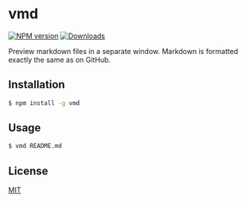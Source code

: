 # vmd
[![NPM version][npm-image]][npm-url]
[![Downloads][downloads-image]][downloads-url]

Preview markdown files in a separate window. Markdown is formatted exactly the
same as on GitHub.

## Installation
```bash
$ npm install -g vmd
```

## Usage
```sh
$ vmd README.md
```

## License
[MIT](https://tldrlegal.com/license/mit-license)

[npm-image]: https://img.shields.io/npm/v/vmd.svg?style=flat-square
[npm-url]: https://npmjs.org/package/vmd
[downloads-image]: http://img.shields.io/npm/dm/vmd.svg?style=flat-square
[downloads-url]: https://npmjs.org/package/vmd

